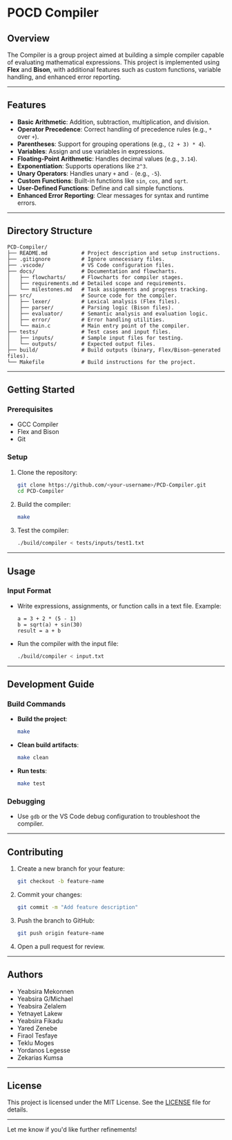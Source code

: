 
# **POCD Compiler**

## **Overview**  
The Compiler is a group project aimed at building a simple compiler capable of evaluating mathematical expressions. This project is implemented using **Flex** and **Bison**, with additional features such as custom functions, variable handling, and enhanced error reporting.

---

## **Features**
- **Basic Arithmetic**: Addition, subtraction, multiplication, and division.  
- **Operator Precedence**: Correct handling of precedence rules (e.g., `*` over `+`).  
- **Parentheses**: Support for grouping operations (e.g., `(2 + 3) * 4`).  
- **Variables**: Assign and use variables in expressions.  
- **Floating-Point Arithmetic**: Handles decimal values (e.g., `3.14`).  
- **Exponentiation**: Supports operations like `2^3`.  
- **Unary Operators**: Handles unary `+` and `-` (e.g., `-5`).  
- **Custom Functions**: Built-in functions like `sin`, `cos`, and `sqrt`.  
- **User-Defined Functions**: Define and call simple functions.  
- **Enhanced Error Reporting**: Clear messages for syntax and runtime errors.  

---

## **Directory Structure**

```
PCD-Compiler/
├── README.md           # Project description and setup instructions.
├── .gitignore          # Ignore unnecessary files.
├── .vscode/            # VS Code configuration files.
├── docs/               # Documentation and flowcharts.
│   ├── flowcharts/     # Flowcharts for compiler stages.
│   ├── requirements.md # Detailed scope and requirements.
│   └── milestones.md   # Task assignments and progress tracking.
├── src/                # Source code for the compiler.
│   ├── lexer/          # Lexical analysis (Flex files).
│   ├── parser/         # Parsing logic (Bison files).
│   ├── evaluator/      # Semantic analysis and evaluation logic.
│   ├── error/          # Error handling utilities.
│   └── main.c          # Main entry point of the compiler.
├── tests/              # Test cases and input files.
│   ├── inputs/         # Sample input files for testing.
│   └── outputs/        # Expected output files.
├── build/              # Build outputs (binary, Flex/Bison-generated files).
└── Makefile            # Build instructions for the project.
```

---

## **Getting Started**

### **Prerequisites**
- GCC Compiler  
- Flex and Bison  
- Git  

### **Setup**
1. Clone the repository:  
   ```bash
   git clone https://github.com/<your-username>/PCD-Compiler.git
   cd PCD-Compiler
   ```

2. Build the compiler:  
   ```bash
   make
   ```

3. Test the compiler:  
   ```bash
   ./build/compiler < tests/inputs/test1.txt
   ```

---

## **Usage**
### Input Format
- Write expressions, assignments, or function calls in a text file. Example:  
  ```text
  a = 3 + 2 * (5 - 1)
  b = sqrt(a) + sin(30)
  result = a + b
  ```

- Run the compiler with the input file:  
  ```bash
  ./build/compiler < input.txt
  ```

---

## **Development Guide**
### Build Commands
- **Build the project**:  
  ```bash
  make
  ```
- **Clean build artifacts**:  
  ```bash
  make clean
  ```

- **Run tests**:  
  ```bash
  make test
  ```

### Debugging
- Use `gdb` or the VS Code debug configuration to troubleshoot the compiler.

---

## **Contributing**
1. Create a new branch for your feature:  
   ```bash
   git checkout -b feature-name
   ```
2. Commit your changes:  
   ```bash
   git commit -m "Add feature description"
   ```
3. Push the branch to GitHub:  
   ```bash
   git push origin feature-name
   ```
4. Open a pull request for review.

---

## **Authors**
- Yeabsira Mekonnen  
- Yeabsira G/Michael  
- Yeabsira Zelalem  
- Yetnayet Lakew  
- Yeabsira Fikadu  
- Yared Zenebe  
- Firaol Tesfaye  
- Teklu Moges  
- Yordanos Legesse  
- Zekarias Kumsa  

---

## **License**
This project is licensed under the MIT License. See the [LICENSE](LICENSE) file for details.

---

Let me know if you'd like further refinements!